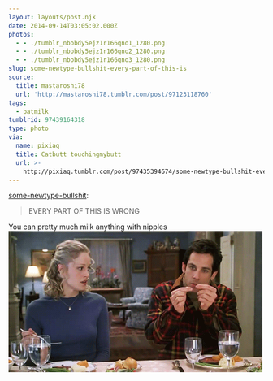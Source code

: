 ```yaml
---
layout: layouts/post.njk
date: 2014-09-14T03:05:02.000Z
photos:
  - - ./tumblr_nbobdy5ejz1r166qno1_1280.png
  - - ./tumblr_nbobdy5ejz1r166qno2_1280.png
  - - ./tumblr_nbobdy5ejz1r166qno3_1280.png
slug: some-newtype-bullshit-every-part-of-this-is
source:
  title: mastaroshi78
  url: 'http://mastaroshi78.tumblr.com/post/97123118760'
tags:
  - batmilk
tumblrid: 97439164318
type: photo
via:
  name: pixiaq
  title: Catbutt touchingmybutt
  url: >-
    http://pixiaq.tumblr.com/post/97435394674/some-newtype-bullshit-every-part-of-this-is
---
```

<p><a class="tumblr_blog" href="http://some-newtype-bullshit.tumblr.com/post/97274916000/every-part-of-this-is-wrong">some-newtype-bullshit</a>:</p>

<blockquote>
<p>EVERY PART OF THIS IS WRONG</p>
</blockquote>

<p>You can pretty much milk anything with nipples<br/><img src="./tumblr_ls6hobRDul1qdkp30o1_500.gif" alt=""/></p>
